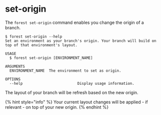 # set-origin

The `forest set-origin` command enables you change the origin of a branch.

```
$ forest set-origin --help
Set an environment as your branch's origin. Your branch will build on top of that environment's layout.

USAGE
  $ forest set-origin [ENVIRONMENT_NAME]

ARGUMENTS
  ENVIRONMENT_NAME  The environment to set as origin.

OPTIONS
  --help                         Display usage information.
```

The layout of your branch will be refresh based on the new origin.

{% hint style="info" %}
Your current layout changes will be applied - if relevant - on top of your new origin.
{% endhint %}

